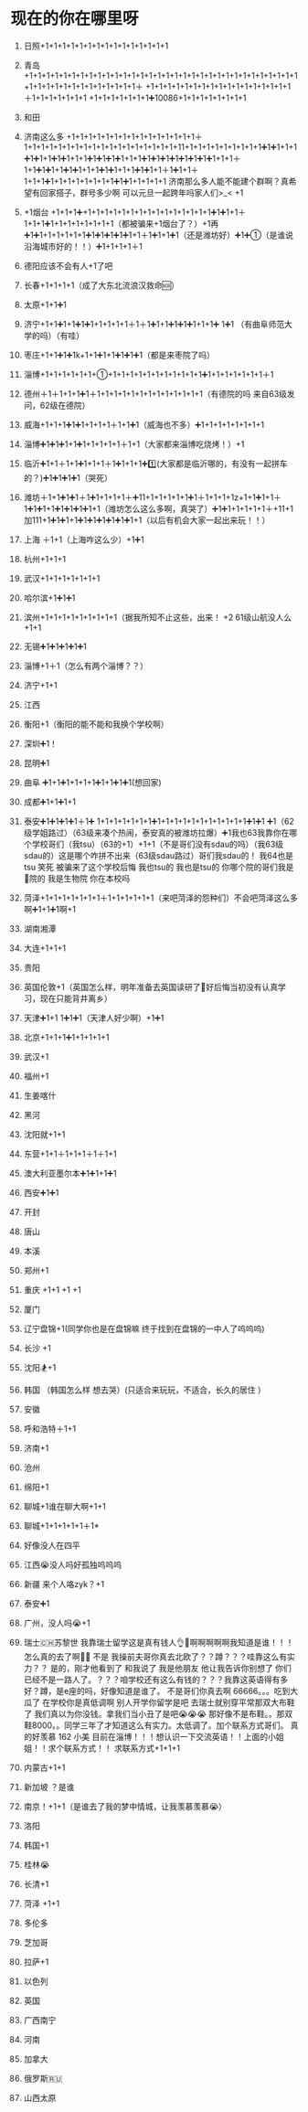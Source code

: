 # 现在的你在哪里呀
1. 日照+1+1+1+1+1+1+1+1+1+1+1+1+1+1+1
2. 青岛+1+1+1+1+1+1+1+1+1+1+1+1+1+1+1+1+1+1+1+1+1+1+1+1+1+1+1+1+1+1+1+1+1+1+1+1+1+1+1+1+1+1+1+1+1＋ +1+1+1+1+1+1+1+1+1+1+1+1+1+1+1+1+1＋1+1+1+1+1+1+1 +1+1+1+1+1+1+1➕10086+1+1+1+1+1+1+1+1
3. 和田
4. 济南这么多   +1+1+1+1+1+1+1+1+1+1+1+1+1+1+1＋1+1+1+1+1+1+1+1+1+1+1+1+1+1+1+1+1+1+11+1+1+1+1+1+1+1+1+1➕1➕1+1+1➕1➕1+1➕1➕1+1+1➕1➕1➕1➕1+1+1➕1➕1➕1➕1➕1➕1➕1➕1+1+1＋1+1➕1➕1+1➕1➕1+1+1➕1➕1+1+1➕1➕1+1＋1➕1+1＋1+1+1➕1+1+1+1+1+1+1+1➕1➕1+1+1+1+1
济南那么多人能不能建个群啊？真希望有回家搭子，群号多少啊
可以元旦一起跨年吗家人们>_< +1
5. +1烟台
+1+1+1➕+1+1+1+1+1+1+1+1+1+1+1+1+1+1+1➕1➕1+1＋1+1+1➕1+1+1+1+1+1+1+1（都被骗来+1烟台了？）+1再➕1➕1+1+1+1+1+1➕1➕1➕1➕1➕1+1＋1➕1+1➕1（还是潍坊好）➕1➕①（是谁说沿海城市好的！！）➕1+1+1+1＋1
6. 德阳应该不会有人+1了吧
7. 长春+1+1+1+1（成了大东北流浪汉救命🆘）
8. 太原+1+1➕1
9. 济宁+1+1➕1+1➕1➕1+1+1+1+1＋1＋1➕1+1➕1➕1➕1+1+1➕ 1➕1
（有曲阜师范大学的吗）（有哇）
10. 枣庄+1+1➕1➕1k+1+1➕1+1➕1➕1➕1（都是来枣院了吗）
11. 淄博+1+1+1+1+1+1+①+1+1+1+1+1+1+1+1+1+1+1➕1+1+1+1+1+1+1＋1

12. 德州＋1＋1+1+1➕1＋1+1+1+1+1+1+1+1+1+1+1+1+1（有德院的吗 来自63级发问，62级在德院）
13. 威海+1+1+1➕1➕1+1+1+1＋1+1➕1（威海也不多）➕1+1+1+1+1+1+1+1
14. 淄博➕1➕1➕1+1➕1+1+1+1+1＋1+1（大家都来淄博吃烧烤！）+1
15. 临沂➕1+1＋1+1➕1+1+1＋1➕1+1+1➕1️⃣(大家都是临沂哪的，有没有一起拼车的？)➕1➕1➕1➕1（哭死）
16. 潍坊＋1+1➕1➕1＋1➕1+1+1+1＋➕11+1+1+1+1+1➕1＋1+1+1+1z+1+1➕1+1＋1➕1➕1+1➕1➕1➕1➕1+1（潍坊怎么这么多啊，真哭了）➕1➕1+1+1+1+1＋+11+1加111+1➕1➕1+1➕1➕1➕1➕1➕1➕1+1（以后有机会大家一起出来玩！！）
17. 上海 ＋1+1（上海咋这么少）+1➕1
18. 杭州+1+1+1
19. 武汉+1+1+1+1+1+1+1
20. 哈尔滨+1➕1➕1
21. 滨州+1+1+1+1+1+1+1+1+1（据我所知不止这些，出来！ +2 61级山航没人么+1+1
22. 无锡➕1➕1➕1➕1➕1
23. 淄博+1＋1（怎么有两个淄博？？）
24. 济宁+1+1
25. 江西
26. 衡阳+1（衡阳的能不能和我换个学校啊）
27. 深圳➕1！
28. 昆明➕1
29. 曲阜 ➕1+1➕1+1+1+1➕1+1➕1➕1(想回家)
30. 成都➕1+1➕1+1
31. 泰安➕1➕1➕1➕1＋1➕
1+1+1+1+1+1+1➕1+1+1+1+1+1+1+1+1+1+1➕1➕1
➕1（62级学姐路过）（63级来凑个热闹，泰安真的被潍坊拉爆）➕1我也63我靠你在哪个学校哥们（我tsu）（63的+1）+1+1（不是哥们没有sdau的吗）（我63级sdau的）这是哪个咋拼不出来（63级sdau路过）哥们我sdau的！
我64也是tsu 笑死 被骗来了这个学校后悔
我也tsu的  我也是tsu的 你哪个院的哥们我是🐴院的 我是生物院 你在本校吗
32. 菏泽+1+1+1+1+1+1+1＋1+1+1+1+1+1（来吧菏泽的怨种们）不会吧菏泽这么多啊➕1+1➕1啊+1
33. 湖南湘潭
34. 大连+1+1+1
35. 贵阳
36. 英国伦敦+1（英国怎么样，明年准备去英国读研了🥹好后悔当初没有认真学习，现在只能背井离乡）
37. 天津➕1+1 1➕1➕1（天津人好少啊）+1➕1
38. 北京+1+1+1➕1+1+1+1+1
39. 武汉+1
40. 福州+1
41. 生姜喀什
42. 黑河
43. 沈阳就+1+1
44. 东营+1+1＋1+1+1＋1＋1+1
45. 澳大利亚墨尔本➕1➕1+1➕1
46. 西安➕1➕1
47. 开封
48. 唐山
49. 本溪
50. 郑州+1
51. 重庆 +1+1 +1 +1
52. 厦门
53. 辽宁盘锦+1(同学你也是在盘锦嘛 终于找到在盘锦的一中人了呜呜呜)
54. 长沙 +1
55. 沈阳🏂+1
56. 韩国 （韩国怎么样 想去哭）(只适合来玩玩，不适合，长久的居住 ）
57. 安徽
58. 呼和浩特＋1+1
59. 济南+1
60. 沧州
61. 绵阳+1
62. 聊城+1谁在聊大啊+1+1
63. 聊城+1+1+1+1+1＋1*
64. 好像没人在四平
65. 江西😭没人吗好孤独呜呜呜
66. 新疆 来个人咯zyk？+1
67. 泰安➕1
68. 广州，没人吗😭+1
69. 瑞士🇨🇭苏黎世  我靠瑞士留学这是真有钱人👌🥹啊啊啊啊啊我知道是谁！！！怎么真的去了啊🥲🥲   不是 我操前夫哥你真去北欧了？？蹲？？？哇靠这么有实力？？ 是的，刚才他看到了 和我说了 我是他朋友 他让我告诉你别想了 你们已经不是一路人了。？？？咱学校还有这么有钱的？？？我靠这英语得有多好？蹲，是e座的吗，好像知道是谁了。      不是哥们你真去啊   66666。。。吃到大瓜了 在学校你是真低调啊 别人开学你留学是吧       去瑞士就别穿平常那双大布鞋了 我们真以为你没钱。拿我们当小丑了是吧😭😭😭 那好像不是布鞋。。那双鞋8000。。同学三年了才知道这么有实力。太低调了。加个联系方式哥们。
真的好羡慕 
162 小美 目前在淄博！！！想认识一下交流英语！！上面的小姐姐！！求个联系方式！！
求联系方式+1+1+1

70. 内蒙古+1+1
71. 新加坡  ？是谁
72. 南京！+1+1（是谁去了我的梦中情城，让我羡慕羡慕😭）
73. 洛阳
74. 韩国+1 
75. 桂林😭
76. 长清+1
77. 菏泽 +1+1
78. 多伦多
79. 芝加哥
80. 拉萨+1
81. 以色列   
82. 英国
83. 广西南宁
84. 河南
85. 加拿大
86. 俄罗斯🇷🇺
87. 山西太原
